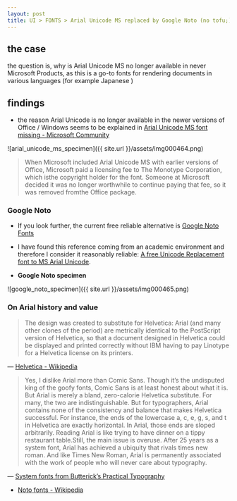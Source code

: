 ```yaml
---
layout: post
title: UI > FONTS > Arial Unicode MS replaced by Google Noto (no tofu;)
---
```

## the case	
the question is, why is Arial Unicode MS no longer available in never Microsoft Products, as this is a go-to fonts for rendering documents in various languages (for example Japanese )

## findings

* the reason Arial Unicode is no longer available in the newer versions of Office / Windows seems to be explained in [Arial Unicode MS font missing - Microsoft Community](https://answers.microsoft.com/en-us/office/forum/office_365hp-word/arial-unicode-ms-font-missing/3d389ec7-dfaa-4002-adfd-5b1491cea8a1/)

![arial_unicode_ms_specimen]({{ site.url }}/assets/img000464.png)

>​When Microsoft included Arial Unicode MS with earlier versions of Office, Microsoft paid a licensing fee to The Monotype Corporation, which isthe copyright holder for the font. Someone at Microsoft decided it was no longer worthwhile to continue paying that fee, so it was removed fromthe Office package. 


### Google Noto
* If you look further, the current free reliable alternative is [Google Noto Fonts](https://www.google.com/get/noto/)
* I have found this reference coming from an academic environment and therefore I consider it reasonably reliable: [A free Unicode Replacement font to MS Arial Unicode](https://library.osu.edu/site/it/a-free-unicode-replacement-font-to-ms-arial-unicode/). 

* **Google Noto specimen**

![google_noto_specimen]({{ site.url }}/assets/img000465.png)


### On Arial history and value
> The design was created to substitute for Helvetica: Arial (and many other clones of the period) are metrically identical to the PostScript version of Helvetica, so that a document designed in Helvetica could be displayed and printed correctly without IBM having to pay Linotype for a Helvetica license on its printers.

— [Helvetica - Wikipedia](https://en.wikipedia.org/wiki/Helvetica)

> Yes, I dislike Arial more than Comic Sans. Though it’s the undisputed king of the goofy fonts, Comic Sans is at least honest about what it is. But Arial is merely a bland, zero-calorie Helvetica substitute. For many, the two are indistinguishable. But for typographers, Arial contains none of the consistency and balance that makes Helvetica successful. For instance, the ends of the lowercase a, c, e, g, s, and t in Helvetica are exactly horizontal. In Arial, those ends are sloped arbitrarily. Reading Arial is like trying to have dinner on a tippy restaurant table.Still, the main issue is overuse. After 25 years as a system font, Arial has achieved a ubiquity that rivals times new roman. And like Times New Roman, Arial is permanently associated with the work of people who will never care about typography.

— [System fonts from Butterick’s Practical Typography](https://practicaltypography.com/system-fonts.html)


* [Noto fonts - Wikipedia](https://en.wikipedia.org/wiki/Noto_fonts)

